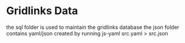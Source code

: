 # Gridlinks Data

the sql folder is used to maintain the gridlinks database 
the json folder contains yaml/json created by running js-yaml src.yaml > src.json
